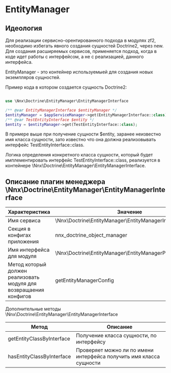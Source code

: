 # EntityManager

## Идеология

Для реализации сервисно-орентированного подхода в модулях zf2, необходимо избегать явного создания сущностей Doctrine2, через
new. Для создания расширяемых сервисов, применяется подход, когда в коде идет работы с интерфейсом, а не с реализацией, данного
интерфейса.

EntityManager - это контейнер используемыей для создания новых экземпляров сущностей.

Пример кода в котором создается сущность Doctrine2:

```php

use \Nnx\Doctrine\EntityManager\EntityManagerInterface

/** @var EntityManagerInterface $entityManager */
$entityManager = $appServiceManager->get(EntityManagerInterface::class);
/** @var TestEntityInterface $entity */
$entity = $entityManager->get(TestEntityInterface::class);

```

В примере выше при получение сущности $entity, заранее неизвестно имя класса сущности, зато известно что она должна
реализовывать интерфейс TestEntityInterface::class.

Логика определения конкретного класса сущности, который будет имплементировать интерфейс TestEntityInterface::class, реализуется
в контейнере \Nnx\Doctrine\EntityManager\EntityManagerInterface.

## Описание плагин менеджера \Nnx\Doctrine\EntityManager\EntityManagerInterface

Характеристика                                                   |Значение
-----------------------------------------------------------------|------------------------------------------------------------------
Имя сервиса                                                      |\Nnx\Doctrine\EntityManager\EntityManagerInterface
Секция в конфигах приложения                                     |nnx_doctrine_object_manager
Имя интерфейса для модуля                                        |\Nnx\Doctrine\EntityManager\EntityManagerProviderInterface
Метод который должен реализовать модуля для возвращаения конфигов|getEntityManagerConfig


Дополнительные методы  \Nnx\Doctrine\EntityManager\EntityManagerInterface

Метод                     |Описание
--------------------------|--------------------------------------------------------------------
getEntityClassByInterface |Получение класса сущности, по интерфейсу
hasEntityClassByInterface |Проверяет можно ли по имени интерфейса получить имя класса сущности

